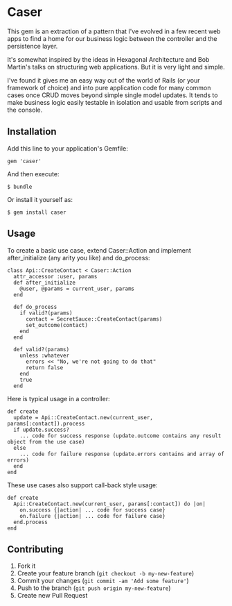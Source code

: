 # Caser

This gem is an extraction of a pattern that I've evolved in a few recent web apps to find a home for our business logic between the controller and the persistence layer.

It's somewhat inspired by the ideas in Hexagonal Architecture and Bob Martin's talks on structuring web applications. But it is very light and simple.

I've found it gives me an easy way out of the world of Rails (or your framework of choice) and into pure application code for many common cases once CRUD moves beyond simple single model updates. It tends to make business logic easily testable in isolation and usable from scripts and the console.

## Installation

Add this line to your application's Gemfile:

    gem 'caser'

And then execute:

    $ bundle

Or install it yourself as:

    $ gem install caser

## Usage

To create a basic use case, extend Caser::Action and implement after_initialize (any arity you like) and do_process:

    class Api::CreateContact < Caser::Action
      attr_accessor :user, params
      def after_initialize
        @user, @params = current_user, params
      end

      def do_process
        if valid?(params)
          contact = SecretSauce::CreateContact(params)
          set_outcome(contact)
        end
      end
      
      def valid?(params)
        unless :whatever
          errors << "No, we're not going to do that"
          return false
        end
        true
      end


Here is typical usage in a controller:

    def create
      update = Api::CreateContact.new(current_user, params[:contact]).process
      if update.success?
        ... code for success response (update.outcome contains any result object from the use case)
      else
        ... code for failure response (update.errors contains and array of errors)
      end
    end

These use cases also support call-back style usage:

    def create
      Api::CreateContact.new(current_user, params[:contact]) do |on|
        on.success {|action| ... code for success case}
        on.failure {|action| ... code for failure case}
      end.process
    end


## Contributing

1. Fork it
2. Create your feature branch (`git checkout -b my-new-feature`)
3. Commit your changes (`git commit -am 'Add some feature'`)
4. Push to the branch (`git push origin my-new-feature`)
5. Create new Pull Request
